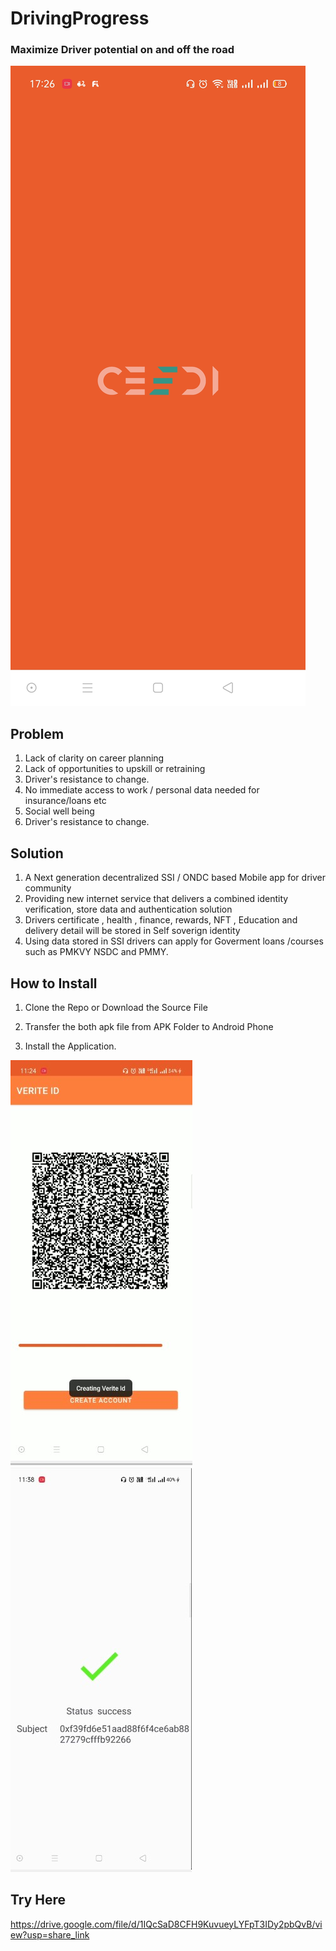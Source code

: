 # DrivingProgress
### Maximize Driver potential on and off the road

<img src='./ScreenShot/Ceedi.jpg' />

## Problem 
1. Lack of clarity on career planning
2. Lack of opportunities to upskill or retraining
3. Driver's resistance to change.
4. No immediate access to work / personal data needed for insurance/loans etc
5. Social well being
6. Driver's resistance to change.


## Solution 
1. A Next generation decentralized SSI / ONDC based Mobile app for driver community 
2. Providing new internet service that delivers a combined identity verification, store data and authentication solution
3. Drivers certificate , health , finance, rewards, NFT , Education and delivery detail will be stored in Self soverign identity
4. Using data stored in SSI drivers can apply for Goverment loans /courses such as PMKVY NSDC and PMMY.




## How to Install
1.  Clone the Repo or Download the Source File

2.  Transfer the both apk file from APK Folder to Android Phone

3.  Install the Application.


<img src='./ScreenShot/VeriteId.jpg' />

<img src = './ScreenShot/verified.jpg' />

## Try Here
https://drive.google.com/file/d/1IQcSaD8CFH9KuvueyLYFpT3IDy2pbQvB/view?usp=share_link

